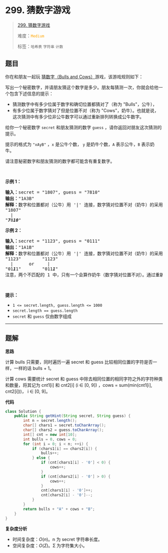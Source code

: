 # 299. 猜数字游戏

> [299. 猜数字游戏](https://leetcode.cn/problems/bulls-and-cows/)
>
> 难度：<font color=orange>`Medium`</font>
>
> 标签：`哈希表` `字符串` `计数`

## 题目

<p>你在和朋友一起玩 <a href="https://baike.baidu.com/item/%E7%8C%9C%E6%95%B0%E5%AD%97/83200?fromtitle=Bulls+and+Cows&amp;fromid=12003488&amp;fr=aladdin" target="_blank">猜数字（Bulls and Cows）</a>游戏，该游戏规则如下：</p>

<p>写出一个秘密数字，并请朋友猜这个数字是多少。朋友每猜测一次，你就会给他一个包含下述信息的提示：</p>

<ul>
	<li>猜测数字中有多少位属于数字和确切位置都猜对了（称为 "Bulls"，公牛），</li>
	<li>有多少位属于数字猜对了但是位置不对（称为 "Cows"，奶牛）。也就是说，这次猜测中有多少位非公牛数字可以通过重新排列转换成公牛数字。</li>
</ul>

<p>给你一个秘密数字&nbsp;<code>secret</code> 和朋友猜测的数字&nbsp;<code>guess</code> ，请你返回对朋友这次猜测的提示。</p>

<p>提示的格式为 <code>"xAyB"</code> ，<code>x</code> 是公牛个数， <code>y</code> 是奶牛个数，<code>A</code> 表示公牛，<code>B</code>&nbsp;表示奶牛。</p>

<p>请注意秘密数字和朋友猜测的数字都可能含有重复数字。</p>

<p>&nbsp;</p>

<p><strong>示例 1：</strong></p>

<pre>
<strong>输入：</strong>secret = "1807", guess = "7810"
<strong>输出：</strong>"1A3B"
<strong>解释：</strong>数字和位置都对（公牛）用 '|' 连接，数字猜对位置不对（奶牛）的采用斜体加粗标识。
"1807"
  |
"<em><strong>7</strong></em>8<em><strong>10</strong></em>"</pre>

<p><strong>示例 2：</strong></p>

<pre>
<strong>输入：</strong>secret = "1123", guess = "0111"
<strong>输出：</strong>"1A1B"
<strong>解释：</strong>数字和位置都对（公牛）用 '|' 连接，数字猜对位置不对（奶牛）的采用斜体加粗标识。
"1123"        "1123"
  |      or     |
"01<em><strong>1</strong></em>1"        "011<em><strong>1</strong></em>"
注意，两个不匹配的 1 中，只有一个会算作奶牛（数字猜对位置不对）。通过重新排列非公牛数字，其中仅有一个 1 可以成为公牛数字。</pre>

<p>&nbsp;</p>

<p><strong>提示：</strong></p>

<ul>
	<li><code>1 &lt;= secret.length, guess.length &lt;= 1000</code></li>
	<li><code>secret.length == guess.length</code></li>
	<li><code>secret</code> 和 <code>guess</code> 仅由数字组成</li>
</ul>


--------------------

## 题解

**思路**

计算 bulls 只需要，同时遍历一遍 secret 和 guess 比较相同位置的字符是否一样，一样的话 bulls + 1。

计算 cows 需要统计  secret 和 guess 中除去相同位置的相同字符之外的字符种类和数量，将其记为 cnt1[i] 和 cnt2[i] (i ∈ [0, 9]) ，cows = sum(min(cnt1[i], cnt2[i]))， i ∈ [0, 9]。

**代码**

```java
class Solution {
    public String getHint(String secret, String guess) {
        int n = secret.length();
        char[] chars1 = secret.toCharArray();
        char[] chars2 = guess.toCharArray();
        int[] cnt = new int[10];
        int bulls = 0, cows = 0;
        for (int i = 0; i < n; ++i) {
            if (chars1[i] == chars2[i]) {
                bulls++;
            } else {
                if (cnt[chars1[i] - '0'] < 0) {
                    cows++;
                }
                if (cnt[chars2[i] - '0'] > 0) {
                    cows++;
                }
                cnt[chars1[i] - '0']++;
                cnt[chars2[i] - '0']--;
            }
        }
        return bulls + "A" + cows + "B";
    }
}
```

**复杂度分析**

- 时间复杂度：$O(n)$。n 为 secret 字符串长度。
- 空间复杂度：$O(Ʃ)$。Ʃ 为字符集大小。
